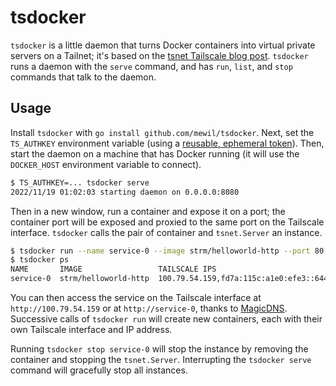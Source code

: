 # tsdocker

`tsdocker` is a little daemon that turns Docker containers into virtual private servers on a Tailnet; it's based on the [tsnet Tailscale blog post](https://tailscale.com/blog/tsnet-virtual-private-services/).
`tsdocker` runs a daemon with the `serve` command, and has `run`, `list`, and `stop` commands that talk to the daemon.

## Usage

Install `tsdocker` with  `go install github.com/mewil/tsdocker`.
Next, set the `TS_AUTHKEY` environment variable (using a [reusable, ephemeral token](https://tailscale.com/kb/1085/auth-keys/)). 
Then, start the daemon on a machine that has Docker running (it will use the `DOCKER_HOST` environment variable to connect).

```sh
$ TS_AUTHKEY=... tsdocker serve
2022/11/19 01:02:03 starting daemon on 0.0.0.0:8080 
```

Then in a new window, run a container and expose it on a port; the container port will be exposed and proxied to the same port on the Tailscale interface.
`tsdocker` calls the pair of container and `tsnet.Server` an instance.

```sh
$ tsdocker run --name service-0 --image strm/helloworld-http --port 80
$ tsdocker ps
NAME       IMAGE                 TAILSCALE IPS                                 PORT
service-0  strm/helloworld-http  100.79.54.159,fd7a:115c:a1e0:efe3::644f:360e  80
```

You can then access the service on the Tailscale interface at `http://100.79.54.159` or at `http://service-0`, thanks to [MagicDNS](https://tailscale.com/kb/1081/magicdns/).
Successive calls of `tsdocker run` will create new containers, each with their own Tailscale interface and IP address.

Running `tsdocker stop service-0` will stop the instance by removing the container and stopping the `tsnet.Server`. Interrupting the `tsdocker serve` command will gracefully stop all instances.